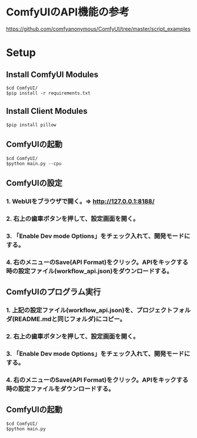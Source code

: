 

# ComfyUIのAPI機能の参考
https://github.com/comfyanonymous/ComfyUI/tree/master/script_examples


# Setup

## Install ComfyUI Modules
```
$cd ComfyUI/
$pip install -r requirements.txt
```

## Install Client Modules
```
$pip install pillow
```

## ComfyUIの起動
```
$cd ComfyUI/
$python main.py --cpu

```

## ComfyUIの設定
### 1. WebUIをブラウザで開く。=> http://127.0.0.1:8188/
### 2. 右上の歯車ボタンを押して、設定画面を開く。
### 3. 「Enable Dev mode Options」をチェック入れて、開発モードにする。
### 4. 右のメニューのSave(API Format)をクリック。APIをキックする時の設定ファイル(workflow_api.json)をダウンロードする。

## ComfyUIのプログラム実行
### 1. 上記の設定ファイル(workflow_api.json)を、プロジェクトフォルダ(README.mdと同じフォルダ)にコピー。
### 2. 右上の歯車ボタンを押して、設定画面を開く。
### 3. 「Enable Dev mode Options」をチェック入れて、開発モードにする。
### 4. 右のメニューのSave(API Format)をクリック。APIをキックする時の設定ファイルをダウンロードする。


## ComfyUIの起動
```
$cd ComfyUI/
$python main.py

```
